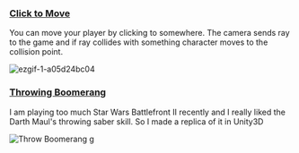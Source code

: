 


  <h3><a href="https://github.com/AxtForest/SimpleMechanics/tree/main/Click%20to%20Move">Click to Move</a></h3>
  <p>You can move your player by clicking to somewhere. The camera sends ray to the game and if ray collides with something character moves to the collision point.</p>
 
                             
                               

![ezgif-1-a05d24bc04](https://github.com/AxtForest/SimpleMechanics/assets/82883471/40409ce8-2181-403b-860c-909578d41814)




<h3><a href="">Throwing Boomerang</a></h3>
  <p>I am playing too much Star Wars Battlefront II recently and I really liked the Darth Maul's throwing saber skill. So I made a replica of it in Unity3D</p>



![Throw Boomerang g](https://github.com/AxtForest/SimpleMechanics/assets/82883471/5b2e65c6-0312-4567-a21b-3c8b0eb04aeb)
